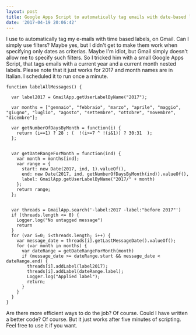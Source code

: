 ```yaml
---
layout: post
title: Google Apps Script to automatically tag emails with date-based labels
date: '2017-04-19 20:06:42'
---
```


I use to automatically tag my e-mails with time based labels, on Gmail.
Can I simply use filters?
Maybe yes, but I didn't get to make them work when specifying only dates as criterias.
Maybe I'm idiot, but Gmail simply doesn't allow me to specify such filters.
So I tricked him with a small Google Apps Script, that tags emails with a current year and a current month nested labels.
Please note that it just works for 2017 and month names are in Italian.
I scheduled it to run once a minute.

```
function labelAllMessages() {
  
  var label2017 = GmailApp.getUserLabelByName("2017");
  
  var months = ["gennaio", "febbraio", "marzo", "aprile", "maggio", "giugno", "luglio", "agosto", "settembre", "ottobre", "novembre", "dicembre"];
  
  var getNumberOfDaysByMonth = function(i) {
    return (i==1) ? 28 : (  !(i>=7 ^ !(i&1)) ? 30:31  );
  };
  
  
  var getDateRangeForMonth = function(ind) {
    var month = months[ind];
    var range = {
      start: new Date(2017, ind, 1).valueOf(),
      end: new Date(2017, ind, getNumberOfDaysByMonth(ind)).valueOf(),
      label: GmailApp.getUserLabelByName("2017/" + month)
    };
    return range;
  };
  
  
  var threads = GmailApp.search('-label:2017 -label:"before 2017"')
  if (threads.length <= 0) {
    Logger.log("No untagged message")
    return
  }
  for (var i=0; i<threads.length; i++) {
    var message_date = threads[i].getLastMessageDate().valueOf();
    for (var month in months) {
      var dateRange = getDateRangeForMonth(month)
      if (message_date >= dateRange.start && message_date < dateRange.end) {
        threads[i].addLabel(label2017);
        threads[i].addLabel(dateRange.label);
        Logger.log("Applied label");
        return;
      }
    }
  }
}
```
Are there more efficient ways to do the job? Of course.
Could I have written a better code? Of course.
But it just works after five minutes of scripting. Feel free to use it if you want.
